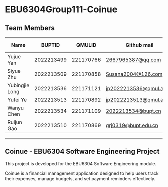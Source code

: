 

# EBU6304Group111-Coinue
## Team Members

|Name| BUPTID | QMULID | Github mail | Github username |
|---|---|---|---|---|
|Yujue Yan|2022213499|221170766|2667965387@qq.com|Boris-KFJOY|
|Siyue Zhu|2022213509|221170858|Susana2004@126.com|jucie-yue|
|Yubingjie Long|2022213536|221171121|jp2022213536@qmul.ac.uk|JADE-13|
|Yufei Ye|2022213513|221170892|jp2022213513@qmul.ac.uk|Siloopy|
|Wanyu Chen|2022213534|221171109|2022213534@bupt.cn|Feldzug|
|Ruijun Gao|2022213510|221170869|grj0319@bupt.edu.cn|junjun0319|

---

## Coinue - EBU6304 Software Engineering Project

This project is developed for the EBU6304 Software Engineering module.

Coinue is a financial management application designed to help users track their expenses, manage budgets, and set payment reminders effectively.


